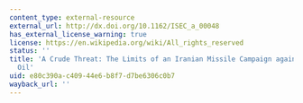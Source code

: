 ```yaml
---
content_type: external-resource
external_url: http://dx.doi.org/10.1162/ISEC_a_00048
has_external_license_warning: true
license: https://en.wikipedia.org/wiki/All_rights_reserved
status: ''
title: 'A Crude Threat: The Limits of an Iranian Missile Campaign against Saudi Arabian
  Oil'
uid: e80c390a-c409-44e6-b8f7-d7be6306c0b7
wayback_url: ''
---
```

